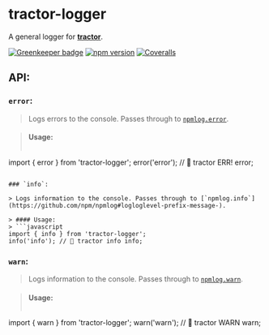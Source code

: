 # tractor-logger

A general logger for [**tractor**](https://github.com/TradeMe/tractor).

[![Greenkeeper badge](https://badges.greenkeeper.io/phenomnomnominal/tractor-logger.svg)](https://greenkeeper.io/)
[![npm version](https://img.shields.io/npm/v/tractor-logger.svg)](https://www.npmjs.com/package/tractor-logger)
[![Coveralls](https://img.shields.io/coveralls/phenomnomnominal/tractor-logger.svg)](https://coveralls.io/github/phenomnomnominal/tractor-logger)

## API:

### `error`:

> Logs errors to the console. Passes through to [`npmlog.error`](https://github.com/npm/npmlog#logloglevel-prefix-message-).

> #### Usage:
> ```javascript
import { error } from 'tractor-logger';
error('error'); // 🚜 tractor ERR! error;
```

### `info`:

> Logs information to the console. Passes through to [`npmlog.info`](https://github.com/npm/npmlog#logloglevel-prefix-message-).

> #### Usage:
> ```javascript
import { info } from 'tractor-logger';
info('info'); // 🚜 tractor info info;
```

### `warn`:

> Logs information to the console. Passes through to [`npmlog.warn`](https://github.com/npm/npmlog#logloglevel-prefix-message-).

> #### Usage:
> ```javascript
import { warn } from 'tractor-logger';
warn('warn'); // 🚜 tractor WARN warn;
```
